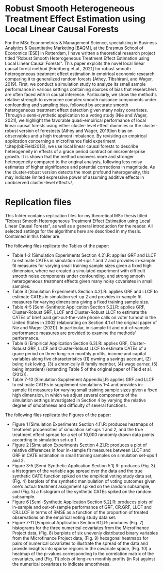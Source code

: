 # Robust Smooth Heterogeneous Treatment Effect Estimation using Local Linear Causal Forests

For the MSc Econometrics & Management Science, specializing in Business Analytics & Quantitative Marketing [BAQM], at the Erasmus School of Economics [ESE] in Rotterdam, I have written a theoretical research project titled "Robust Smooth Heterogeneous Treatment Effect Estimation using Local Linear Causal Forests". This paper exploits the novel local linear causal forest method [Friedberg et al., 2021] for robust smooth heterogeneous treatment effect estimation in empirical economic research comparing it to generalized random forests [Athey, Tibshirani, and Wager, 2019]. First, we conduct a simulation study to analyze its small sample performance in various settings containing sources of bias that researchers are often faced with in causal inference. Particularly, we show the method's relative strength to overcome complex smooth nuisance components under confounding and sampling bias, followed by accurate smooth heterogeneous treatment effect detection given many noisy covariates. Through a semi-synthetic application to a voting study [Nie and Wager, 2021], we highlight the favorable quasi-empirical performance of local linear causal forests using either cluster-level effect dummies or the cluster-robust version of forestests [Athey and Wager, 2019]ion bias on observables and a high treatment imbalance. By revisiting an empirical application concerning a microfinance field experiment \citep{bibField2013}, we use local linear causal forests to describe heterogeneity in effects of a grace period contract on microenterprise growth. It is shown that the method uncovers more and stronger heterogeneity compared to the original analysis, following less noisy estimates of higher significance and potential corrections in magnitude. As the cluster-robust version detects the most profound heterogeneity, this may indicate limited expressive power of assuming additive effects in unobserved cluster-level effects.\\

# Replication files

This folder contains replication files for my theoretical MSc thesis titled "Robust Smooth Heterogeneous Treatment Effect Estimation using Local Linear Causal Forests", as well as a general introduction for the reader. All selected settings for the algorithms here are described in my thesis. Contained in this folder are:

The following files replicate the Tables of the paper:
- Table 1-2 [Simulation Experiments Section 4.2].R: applies GRF and LLCF to estimate CATEs in simulation set-ups 1 and 2 and provides in-sample fit measures for varying small training sample sizes given a fixed high dimension, where we created a simulated experiment with difficult smooth noise components under confounding, and strong smooth heterogeneous treatment effects given many noisy covariates in small samples.
- Table 3 [Simulation Experiments Section 4.2].R: applies GRF and LLCF to estimate CATEs in simulation set-up 2 and provides in-sample fit measures for varying dimensions giving a fixed training sample size.
- Table 4-5 [Semi-Synthetic Application Section 5.2].R: applies GRF, Cluster-Robust GRF, LLCF and Cluster-Robust LLCF to estimate the CATEs of brief paid get-out-the-vote phone calls on voter turnout in the United States in 2002 (elaborating on Section 4.1 of the original paper of Nie and Wager (2021)). In particular, in-sample fit and out-of-sample performance measures are provided to examine the methods' performance.
- Table 6 [Empirical Application Section 6.3].R: applies GRF, Cluster-Robust GRF, LLCF and Cluster-Robust LLCF to estimate CATEs of a grace period on three long-run monthly profits, income and capital variables along five characteristics ((1) owning a savings account, (2) being risk loving, (3) a chronically ill family member, (4) wage earner, (5) being impatient) (extending Table 5 of the original paper of Field et al. (2013)).
- Table 7-10 [Simulation Supplement Appendix].R: applies GRF and LLCF to estimate CATEs in supplement simulations 1-4 and provides in-sample fit measures for varying small training sample sizes given a fixed high dimension, in which we adjust several components of the simulation settings investigated in Section 4 by varying the relative degree of smoothness and difficulty of several functions.

The following files replicate the Figures of the paper:
- Figure 1 [Simulation Experiments Section 4.1].R: produces heatmaps of treatment propensities of simulation set-ups 1 and 2, and the true treatment effect spread for a set of 10,000 randomly drawn data points according to simulation set-up 1.
- Figure 2 [Simulation Experiments Section 4.2].R: produces a plot of relative differences in four in-sample fit measures between LLCF and GRF in CATE estimation in small training samples on simulation set-ups 1 and 2.
- Figure 3-5 [Semi-Synthetic Application Section 5.1].R: produces (Fig. 3) a histogram of the variable age spread over the data and the true synthetic CATE function spiked on the empirical voting study data set, (Fig. 4) barplots of the synthetic manipulation of voting outcomes given one's actual treatment assignment spiked on the random subsample, and (Fig. 5) a histogram of the synthetic CATEs spiked on the random subsample.
- Figure 6 [Semi-Synthetic Application Section 5.2].R: produces plots of in-sample and out-of-sample performance of GRF, CR.GRF, LLCF and CR.LLCF in terms of RMSE as a function of the proportion of treated observations on the empirical voting study data set.
- Figure 7-11 [Empirical Application Section 6.1].R: produces (Fig. 7) histograms for the three numerical covariates from the Microfinance Project data, (Fig. 8) barplots of six unevenly distributed binary variables from the Microfinance Project data, (Fig. 9) hexagonal heatmaps for pairs of numerical covariates to illustrate the spread of the data and provide insights into sparse regions in the covariate space, (Fig. 10) a heatmap of the p-values corresponding to the correlation matrix of the covariates, and (Fig. 11) plots of long-run monthly profits (in Rs) against the numerical covariates to indicate smoothness.

